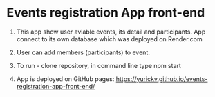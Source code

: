 # Events registration App front-end

1. This app show user aviable events, its detail and participants.
   App connect to its own database which was deployed on Render.com

2. User can add members (participants) to event.

3. To run - clone repository, in command line type npm start

4. App is deployed on GitHub pages: https://yurickv.github.io/events-registration-app-front-end/
